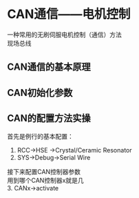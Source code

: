 # CAN通信——电机控制
一种常用的无刷伺服电机控制（通信）方法  
现场总线
## CAN通信的基本原理

## CAN初始化参数

## CAN的配置方法实操
首先是例行的基本配置：
1. RCC->HSE  ->Crystal/Ceramic Resonator
2. SYS->Debug->Serial Wire

接下来配置CAN控制器参数  
用到哪个CAN控制器x就是几  
3. CANx->activate